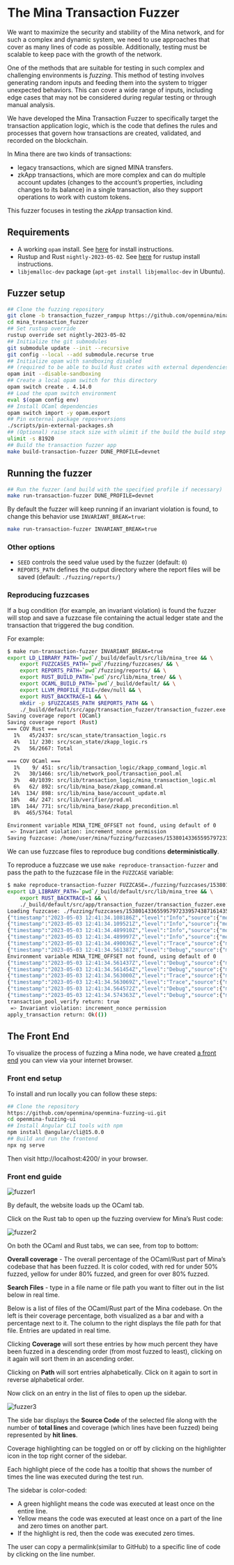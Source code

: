 # The Mina Transaction Fuzzer

We want to maximize the security and stability of the Mina network, and for such a complex and dynamic system, we need to use approaches that cover as many lines of code as possible. Additionally, testing must be scalable to keep pace with the growth of the network.

One of the methods that are suitable for testing in such complex and challenging environments is *fuzzing*. This method of testing involves generating random inputs and feeding them into the system to trigger unexpected behaviors. This can cover a wide range of inputs, including edge cases that may not be considered during regular testing or through manual analysis.

We have developed the Mina Transaction Fuzzer to specifically target the transaction application logic, which is the code that defines the rules and processes that govern how transactions are created, validated, and recorded on the blockchain.

In Mina there are two kinds of transactions:

* legacy transactions, which are signed MINA transfers.
* zkApp transactions, which are more complex and can do multiple account updates (changes to the account’s properties, including changes to its balance) in a single transaction, also they support operations to work with custom tokens.

This fuzzer focuses in testing the *zkApp* transaction kind.


## Requirements

- A working `opam` install. See [here](https://opam.ocaml.org/doc/Install.html) for install instructions.
- Rustup and Rust `nightly-2023-05-02`. See [here](https://rustup.rs/) for rustup install instructions.
- `libjemalloc-dev` package (`apt-get install libjemalloc-dev` in Ubuntu).

## Fuzzer setup

```bash
## Clone the fuzzing repository
git clone -b transaction_fuzzer_rampup https://github.com/openmina/mina.git mina_transaction_fuzzer
cd mina_transaction_fuzzer
## Set rustup override
rustup override set nightly-2023-05-02
## Initialize the git submodules
git submodule update --init --recursive
git config --local --add submodule.recurse true
## Initialize opam with sandboxing disabled
## (required to be able to build Rust crates with external dependencies)
opam init --disable-sandboxing
## Create a local opam switch for this directory
opam switch create . 4.14.0
## Load the opam switch environment
eval $(opam config env)
## Install OCaml dependencies
opam switch import -y opam.export
## Pin external package repos+versions
./scripts/pin-external-packages.sh
## (Optional) raise stack size with ulimit if the build the build step fails
ulimit -s 81920
## Build the transaction fuzzer app
make build-transaction-fuzzer DUNE_PROFILE=devnet
```

## Running the fuzzer

```bash
## Run the fuzzer (and build with the specified profile if necessary)
make run-transaction-fuzzer DUNE_PROFILE=devnet
```

By default the fuzzer will keep running if an invariant violation is found, to change this behavior use `INVARIANT_BREAK=true`:

```bash
make run-transaction-fuzzer INVARIANT_BREAK=true
```

### Other options

- `SEED` controls the seed value used by the fuzzer (default: `0`)
- `REPORTS_PATH` defines the output directory where the report files will be saved (default: `./fuzzing/reports/`)

### Reproducing fuzzcases

If a bug condition (for example, an invariant violation) is found the fuzzer will stop and save a fuzzcase file containing the actual ledger state and the transaction that triggered the bug condition.

For example:

```bash
$ make run-transaction-fuzzer INVARIANT_BREAK=true
export LD_LIBRARY_PATH=`pwd`/_build/default/src/lib/mina_tree && \
	export FUZZCASES_PATH=`pwd`/fuzzing/fuzzcases/ && \
	export REPORTS_PATH=`pwd`/fuzzing/reports/ && \
	export RUST_BUILD_PATH=`pwd`/src/lib/mina_tree/ && \
	export OCAML_BUILD_PATH=`pwd`/_build/default/ && \
	export LLVM_PROFILE_FILE=/dev/null && \
	export RUST_BACKTRACE=1 && \
	mkdir -p $FUZZCASES_PATH $REPORTS_PATH && \
	./_build/default/src/app/transaction_fuzzer/transaction_fuzzer.exe run -invariant-break true 0 || exit 0
Saving coverage report (OCaml)
Saving coverage report (Rust)
=== COV Rust ===
  1%   45/2437: src/scan_state/transaction_logic.rs
  4%   11/ 230: src/scan_state/zkapp_logic.rs
  2%   56/2667: Total

=== COV OCaml ===
  1%    9/ 451: src/lib/transaction_logic/zkapp_command_logic.ml
  2%   30/1466: src/lib/network_pool/transaction_pool.ml
  3%   40/1039: src/lib/transaction_logic/mina_transaction_logic.ml
  6%   62/ 892: src/lib/mina_base/zkapp_command.ml
 14%  134/ 898: src/lib/mina_base/account_update.ml
 18%   46/ 247: src/lib/verifier/prod.ml
 18%  144/ 771: src/lib/mina_base/zkapp_precondition.ml
  8%  465/5764: Total

Environment variable MINA_TIME_OFFSET not found, using default of 0
 => Invariant violation: increment_nonce permission
Saving fuzzcase: /home/user/mina/fuzzing/fuzzcases/15380143365595797233957438716143531525663009213364747952469309100623056851816.fuzzcase
```

We can use fuzzcase files to reproduce bug conditions **deterministically**.

To reproduce a fuzzcase we use `make reproduce-transaction-fuzzer` and pass the path to the fuzzcase file in the `FUZZCASE` variable:

```bash
$ make reproduce-transaction-fuzzer FUZZCASE=./fuzzing/fuzzcases/15380143365595797233957438716143531525663009213364747952469309100623056851816.fuzzcase
export LD_LIBRARY_PATH=`pwd`/_build/default/src/lib/mina_tree && \
	export RUST_BACKTRACE=1 && \
	./_build/default/src/app/transaction_fuzzer/transaction_fuzzer.exe reproduce ./fuzzing/fuzzcases/15380143365595797233957438716143531525663009213364747952469309100623056851816.fuzzcase || exit 0
Loading fuzzcase: ./fuzzing/fuzzcases/15380143365595797233957438716143531525663009213364747952469309100623056851816.fuzzcase
{"timestamp":"2023-05-03 12:41:34.108186Z","level":"Info","source":{"module":"Transaction_fuzzer","location":"File \"src/app/transaction_fuzzer/transaction_fuzzer.ml\", line 180, characters 4-15"},"message":"Starting verifier...","metadata":{}}
{"timestamp":"2023-05-03 12:41:34.109521Z","level":"Info","source":{"module":"Verifier__Prod","location":"File \"src/lib/verifier/prod.ml\", line 315, characters 4-15"},"message":"Starting a new verifier process","metadata":{}}
{"timestamp":"2023-05-03 12:41:34.489910Z","level":"Info","source":{"module":"Verifier__Prod","location":"File \"src/lib/verifier/prod.ml\", line 349, characters 4-15"},"message":"Daemon started process of kind $process_kind with pid $verifier_pid","metadata":{"process_kind":"Verifier","verifier_pid":726394}}
{"timestamp":"2023-05-03 12:41:34.489997Z","level":"Info","source":{"module":"Transaction_fuzzer","location":"File \"src/app/transaction_fuzzer/transaction_fuzzer.ml\", line 192, characters 4-15"},"message":"Creating transaction pool...","metadata":{}}
{"timestamp":"2023-05-03 12:41:34.490036Z","level":"Trace","source":{"module":"Network_pool__Network_pool_base","location":"File \"src/lib/network_pool/network_pool_base.ml\", line 233, characters 8-20"},"message":"Nothing to rebroadcast","metadata":{}}
{"timestamp":"2023-05-03 12:41:34.561387Z","level":"Debug","source":{"module":"Network_pool__Transaction_pool","location":"File \"src/lib/network_pool/transaction_pool.ml\", line 820, characters 17-29"},"message":"Got frontier!","metadata":{}}
Environment variable MINA_TIME_OFFSET not found, using default of 0
{"timestamp":"2023-05-03 12:41:34.561437Z","level":"Debug","source":{"module":"Network_pool__Transaction_pool","location":"File \"src/lib/network_pool/transaction_pool.ml\", line 883, characters 17-29"},"message":"Re-validated transaction pool after restart: dropped 0 of 0 previously in pool","metadata":{}}
{"timestamp":"2023-05-03 12:41:34.561454Z","level":"Debug","source":{"module":"Network_pool__Network_pool_base","location":"File \"src/lib/network_pool/network_pool_base.ml\", line 152, characters 8-30"},"message":"transaction_pool $rate_limiter","metadata":{"rate_limiter":{"by_ip":[],"by_peer_id":[]}}}
{"timestamp":"2023-05-03 12:41:34.563000Z","level":"Trace","source":{"module":"Verifier__Prod","location":"File \"src/lib/verifier/prod.ml\", line 469, characters 4-16"},"message":"Verifier trying with $attempts_remaining","metadata":{"attempts_remaining":4}}
{"timestamp":"2023-05-03 12:41:34.563069Z","level":"Trace","source":{"module":"Network_pool__Transaction_pool","location":"File \"src/lib/network_pool/transaction_pool.ml\", line 530, characters 6-28"},"message":"Diff: removed: $removed added: $added from best tip","metadata":{"added":[],"removed":[]}}
{"timestamp":"2023-05-03 12:41:34.564572Z","level":"Debug","source":{"module":"Network_pool__Transaction_pool","location":"File \"src/lib/network_pool/transaction_pool.ml\", line 668, characters 6-28"},"message":"Finished handling diff. Old pool size 0, new pool size 0. Dropped 0 commands during backtracking to maintain max size.","metadata":{}}
{"timestamp":"2023-05-03 12:41:34.574363Z","level":"Debug","source":{"module":"Network_pool__Transaction_pool","location":"File \"src/lib/network_pool/transaction_pool.ml\", line 1324, characters 8-30"},"message":"Dropping $num_for_add commands from pool while adding new commands, and $num_for_size commands due to pool size","metadata":{"num_for_add":0,"num_for_size":0}}
transaction_pool_verify return: true
 => Invariant violation: increment_nonce permission
apply_transaction return: Ok(())
```

## The Front End

To visualize the process of fuzzing a Mina node, we have created [a front end](https://github.com/openmina/openmina-fuzzing-ui) you can view via your internet browser.

### Front end setup

To install and run locally you can follow these steps:

```bash
## Clone the repository
https://github.com/openmina/openmina-fuzzing-ui.git
cd openmina-fuzzing-ui
## Install Angular CLI tools with npm
npm install @angular/cli@15.0.0
## Build and run the frontend
npx ng serve
```

Then visit http://localhost:4200/ in your browser.

### Front end guide

![fuzzer1](https://user-images.githubusercontent.com/60480123/235866162-27548c3f-c08b-4488-bfcd-96fa6cdb2799.png)


By default, the website loads up the OCaml tab.

Click on the Rust tab to open up the fuzzing overview for Mina’s Rust code:


![fuzzer2](https://user-images.githubusercontent.com/60480123/235866187-d4a080ff-ee05-4382-9877-f10bc3f31ded.png)


On both the OCaml and Rust tabs, we can see, from top to bottom:

**Overall coverage** - The overall percentage of the OCaml/Rust part of Mina’s codebase that has been fuzzed. It is color coded, with red for under 50% fuzzed, yellow for under 80% fuzzed, and green for over 80% fuzzed.

**Search Files** - type in a file name or file path you want to filter out in the list below in real time.

Below is a list of files of the OCaml/Rust part of the Mina codebase. On the left is their coverage percentage, both visualized as a bar and with a percentage next to it. The column to the right displays the file path for that file. Entries are updated in real time.

Clicking **Coverage** will sort these entries by how much percent they have been fuzzed in a descending order (from most fuzzed to least), clicking on it again will sort them in an ascending order.



Clicking on **Path** will sort entries alphabetically. Click on it again to sort in reverse alphabetical order.

Now click on an entry in the list of files to open up the sidebar.


![fuzzer3](https://user-images.githubusercontent.com/60480123/235866217-526fe5b5-5a12-4866-a098-644a58265c28.png)



The side bar displays the **Source Code** of the selected file along with the number of **total lines** and coverage (which lines have been fuzzed) being represented by **hit lines**.

Coverage highlighting can be toggled on or off by clicking on the highlighter icon in the top right corner of the sidebar.

Each highlight piece of the code has a tooltip that shows the number of times the line was executed during the test run.

The sidebar is color-coded:



* A green highlight means the code was executed at least once on the entire line.
* Yellow means the code was executed at least once on a part of the line and zero times on another part.
* If the highlight is red, then the code was executed zero times.

The user can copy a permalink(similar to GitHub) to a specific line of code by clicking on the line number.


